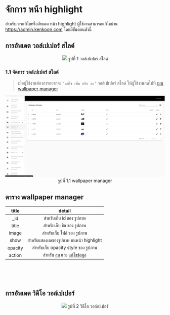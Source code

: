 # จักการ หน้า highlight

สำหรับการแก้ไขหรืออัพเดต หน้า highlight ผู้ใช้งานสามารถแก้ไขผ่าน https://admin.kenkoon.com โดยมีขั้นตอนดังนี้

## การอัพเดต วอล์เปเปอร์ สไลด์

<p align="center" >
<img src=imgs/highlight_page_slider.png >
รูปที่ 1 วอล์เปเปอร์ สไลด์
</p>

### 1.1 จัดการ วอล์เปเปอร์ สไลด์
> เมื่อผู้ใช้งานต้องการอยากจะ `'แก้ไข เพิ่ม หรือ ลบ'`  วอล์เปเปอร์ สไลด์ ให้ผู้ใช้งานกดไปที่  <a href=/docs/recommend/recommend.md#315-เมนู-wallpaper-manager > เมนู wallpaper manager</a></p>

<p align="center" >
<img src=imgs/wallpaper_manager_page.png >
รูปที่ 1.1 wallpaper manager
</p>

## ตาราง wallpaper manager

| title | detail | 
| :-----: | :------: |
| _id    | สำหรับเก็บ id ของ รูปภาพ | 
| title | สำหรับเก็บ ชื่อ ของ รูปภาพ | 
| image | สำหรับเก็บ ไฟล์ ของ รูปภาพ | 
| show | สำหรับแสดงผลของรูปภาพ บนหน้า highlight  | 
| opacity | สำหรับเก็บ opacity style ของ รูปภาพ | 
| action | สำหรับ <a href=/docs/recommend/recommend.md#47-เมื่อกดปุ่ม >ลบ</a> และ <a href=/docs/recommend/recommend.md#46-เมื่อผู้ใช้งานกดปุ่ม  >แก้ไขข้อมูล</a> | 

<br/>
<br/>
<br/>

## การอัพเดต วิดีโอ วอล์เปเปอร์ 

<p align="center" >
<img src=imgs/highlight_page_video.png >
รูปที่ 2 วิดีโอ วอล์เปเปอร์
</p>

